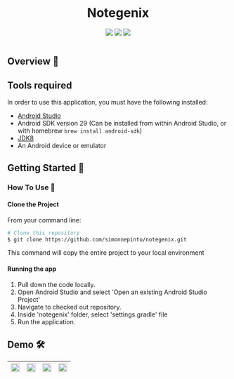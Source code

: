 <h1 align="center">Notegenix</h1>

<p align="center">
<img src="https://img.shields.io/badge/Built%20using-Android Studio-1f425f.svg">
<img src="https://travis-ci.org/fossasia/badge-magic-android.svg?branch=development">
<img src="https://img.shields.io/badge/Made%20with-Kotlin-1f425f.svg">
</p>


<p align="center">
<img src="">
</p>


## Overview :memo:



## Tools required
In order to use this application, you must have the following installed:
* [Android Studio](https://developer.android.com/studio/index.html)
* Android SDK version 29 (Can be installed from within Android Studio, or with homebrew `brew install android-sdk`)
* [JDK8](https://www.oracle.com/in/java/technologies/javase/javase-jdk8-downloads.html)
* An Android device or emulator


## Getting Started 🚀

### How To Use 🔧

#### Clone the Project

From your command line:
```bash
# Clone this repository
$ git clone https://github.com/simonnepinto/notegenix.git

```

This command  will copy the entire project to your local environment

#### Running the app

1.  Pull down the code locally.
2.  Open Android Studio and select 'Open an existing Android Studio Project'
3.  Navigate to checked out repository.
4.  Inside 'notegenix' folder, select 'settings.gradle' file
5.  Run the application.


## Demo 🛠️
|<img src="https://user-images.githubusercontent.com/53074235/112448323-4baaaa80-8d78-11eb-84fd-7a44d25c4eba.png" width="100%" > | <img src="https://user-images.githubusercontent.com/53074235/112448355-52d1b880-8d78-11eb-9545-4973015ee9f4.png" width="100%">|<img src="https://user-images.githubusercontent.com/53074235/112448367-549b7c00-8d78-11eb-84f1-7aea2036aa19.png" width="100%">| <img src="https://user-images.githubusercontent.com/53074235/112448376-56fdd600-8d78-11eb-90ea-aff6e9e6ec3d.png" width="100%">|
|:-------------------------:|:-------------------------:|:-------------------------:|:-------------------------:|


